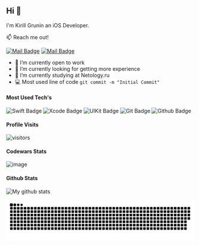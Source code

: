 ## Hi 👋

I'm Kirill Grunin an iOS Developer. 

📫 Reach me out!

[![Mail Badge](https://img.shields.io/static/v1?&label=&message=mail&style=flat&labelColor=c0392b&logo=gmail&logoColor=white&color=c0392b)](mailto:gruninkn@yandex.ru) [![Mail Badge](https://img.shields.io/static/v1?&label=&message=telegram&style=flat&labelColor=0e76a8&logo=telegram&logoColor=white&color=0e76a8)](https://telegram.me/gruninkn)


<!--
**gruninkn/gruninkn** is a ✨ _special_ ✨ repository because its `README.md` (this file) appears on your GitHub profile.

Here are some ideas to get you started:

- 🧰 I’m currently open to work
- 🌱 I’m currently sudied at the Hexlet
- 👯 I’m looking to collaborate on ...
- 🤔 I’m looking for help with ...
- 💬 Ask me about ...
- 📫 How to reach me: meloshnikovrv@gmail.com
- 😄 Pronouns: ...
- ⚡ Fun fact: ...

-->

- 🧰 I’m currently open to work
- 🔭 I’m currently looking for getting more experience
- 🌱 I’m currently studying at Netology.ru
- :computer: Most used line of code `git commit -m "Initial Commit"`

#### Most Used Tech's

![Swift Badge](https://img.shields.io/static/v1?&label=&message=Swift&style=for-the-badge&labelColor=F05138&logo=swift&logoColor=white&color=F05138)
![Xcode Badge](https://img.shields.io/static/v1?&label=&message=XCode&style=for-the-badge&labelColor=147EFB&logo=xcode&logoColor=white&color=147EFB)
![UIKit Badge](https://img.shields.io/static/v1?&label=&message=UIKit&style=for-the-badge&labelColor=2396F3&logo=uikit&logoColor=white&color=2396F3)
![Git Badge](https://img.shields.io/static/v1?&label=&message=Git&style=for-the-badge&labelColor=F05032&logo=Git&logoColor=white&color=F05032)
![Github Badge](https://img.shields.io/static/v1?&label=&message=Github&style=for-the-badge&labelColor=181717&logo=github&logoColor=white&color=181717)

#### Profile Visits 

![visitors](https://visitor-badge.glitch.me/badge?page_id=grunikn.gruninkn)

#### Codewars Stats

![image](https://www.codewars.com/users/gruninkn/badges/small?theme=light)

<!--
<details>
<summary>
  More stuff about me
</summary>

<br >
-->

#### Github Stats

![My github stats](https://github-readme-stats.vercel.app/api?username=gruninkn&count_private=true&theme=tokyonight)

![Snake animation](https://github.com/gruninkn/gruninkn/blob/output/github-contribution-grid-snake.svg)
  
<!--
<a>
<img align="center" src="https://github-readme-stats.vercel.app/api/top-langs/?username=gruninkn&layout=compact&hide_border=true" />
</a>


</details>
-->
